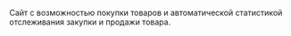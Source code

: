 Сайт с возможностью покупки товаров и автоматической статистикой отслеживания закупки и продажи товара.